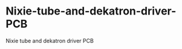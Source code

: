 Nixie-tube-and-dekatron-driver-PCB
==================================

Nixie tube and dekatron driver PCB
